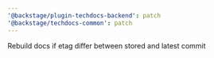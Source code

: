 ```yaml
---
'@backstage/plugin-techdocs-backend': patch
'@backstage/techdocs-common': patch
---
```


Rebuild docs if etag differ between stored and latest commit
